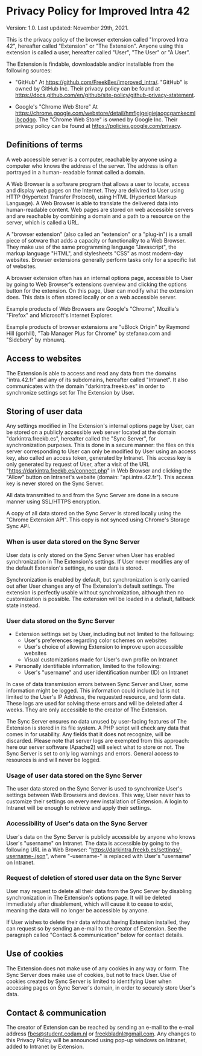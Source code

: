 # Privacy Policy for Improved Intra 42

Version: 1.0.
Last updated: November 29th, 2021.

This is the privacy policy of the browser extension called "Improved Intra 42",
hereafter called "Extension" or "The Extension". Anyone using this extension is
called a user, hereafter called "User", "The User" or "A User".

The Extension is findable, downloadable and/or installable from the following
sources:

- "GitHub"
At https://github.com/FreekBes/improved_intra/.
"GitHub" is owned by GitHub Inc.
Their privacy policy can be found at
https://docs.github.com/en/github/site-policy/github-privacy-statement.

- Google's "Chrome Web Store"
At https://chrome.google.com/webstore/detail/hmflgigeigiejaogcgamkecmlibcpdgo.
The "Chrome Web Store" is owned by Google Inc.
Their privacy policy can be found at https://policies.google.com/privacy.


## Definitions of terms
A web accessible server is a computer, reachable by anyone using a computer
who knows the address of the server. The address is often portrayed in a human-
readable format called a domain.

A Web Browser is a software program that allows a user to locate, access and
display web pages on the Internet. They are delivired to User using HTTP
(Hypertext Transfer Protocol), using HTML (Hypertext Markup Language). A Web
Browser is able to translate the delivered data into human-readable content.
Web pages are stored on web accessible servers and are reachable by combining a
domain and a path to a resource on the server, which is called a URL.

A "browser extension" (also called an "extension" or a "plug-in") is a small
piece of sotware that adds a capacity or functionality to a Web Browser.
They make use of the same programming language "Javascript", the markup language
"HTML", and stylesheets "CSS" as most modern-day websites.
Browser extensions generally perform tasks only for a specific list of websites.

A browser extension often has an internal options page, accessible to User by
going to Web Browser's extensions overview and clicking the options button for
the extension. On this page, User can modify what the extension does. This data
is often stored locally or on a web accessible server.

Example products of Web Browsers are Google's "Chrome", Mozilla's "Firefox" and
Microsoft's Internet Explorer.

Example products of browser extensions are "uBlock Origin" by Raymond Hill
(gorhill), "Tab Manager Plus for Chrome" by stefanxo.com and "Sidebery" by
mbnuwq.


## Access to websites
The Extension is able to access and read any data from the domains "intra.42.fr"
and any of its subdomains, hereafter called "Intranet". It also communicates
with the domain "darkintra.freekb.es" in order to synchronize settings set for
The Extension by User.


## Storing of user data
Any settings modified in The Extension's internal options page by User, can be
stored on a publicly accessible web server located at the domain
"darkintra.freekb.es", hereafter called the "Sync Server", for synchronization
purposes. This is done in a secure manner: the files on this server
corresponding to User can only be modified by User using an access key, also
called an access token, generated by Intranet. This access key is only generated
by request of User, after a visit of the URL
"https://darkintra.freekb.es/connect.php" in Web Browser and clicking the
"Allow" button on Intranet's website (domain: "api.intra.42.fr"). This access
key is never stored on the Sync Server.

All data transmitted to and from the Sync Server are done in a secure manner
using SSL/HTTPS encryption.

A copy of all data stored on the Sync Server is stored locally using the
"Chrome Extension API". This copy is not synced using Chrome's Storage Sync API.


### When is user data stored on the Sync Server
User data is only stored on the Sync Server when User has enabled
synchronization in The Extension's settings. If User never modifies any of
the default Extension's settings, no user data is stored.

Synchronization is enabled by default, but synchronization is only carried out
after User changes any of The Extension's default settings. The extension is
perfectly usable without synchronization, although then no customization is
possible. The extension will be loaded in a default, fallback state instead.


### User data stored on the Sync Server
- Extension settings set by User, including but not limited to the following:
	- User's preferences regarding color schemes on websites
	- User's choice of allowing Extension to improve upon accessible websites
	- Visual customizations made for User's own profile on Intranet
- Personally identifiable information, limited to the following:
	- User's "username" and user identification number (ID) on Intranet

In case of data transmission errors between Sync Server and User, some
information might be logged. This information could include but is not limited
to the User's IP Address, the requested resource, and form data. These logs are
used for solving these errors and will be deleted after 4 weeks. They are only
accessible to the creator of The Extension.

The Sync Server ensures no data unused by user-facing features of The Extension
is stored in its file system. A PHP script will check any data that comes in for
usability. Any fields that it does not recognize, will be discarded. Please note
that server logs are exempted from this approach: here our server software
(Apache2) will select what to store or not. The Sync Server is set to only log
warnings and errors. General access to resources is and will never be logged.


### Usage of user data stored on the Sync Server
The user data stored on the Sync Server is used to synchronize User's settings
between Web Browsers and devices. This way, User never has to customize their
settings on every new installation of Extension. A login to Intranet will be
enough to retrieve and apply their settings.


### Accessibility of User's data on the Sync Server
User's data on the Sync Server is publicly accessible by anyone who knows User's
"username" on Intranet. The data is accessible by going to the following URL in
a Web Browser: "https://darkintra.freekb.es/settings/-username-.json", where
"-username-" is replaced with User's "username" on Intranet.


### Request of deletion of stored user data on the Sync Server
User may request to delete all their data from the Sync Server by disabling
synchronization in The Extension's options page. It will be deleted immediately
after disablement, which will cause it to cease to exist, meaning the data will
no longer be accessible by anyone.

If User wishes to delete their data without having Extension installed, they
can request so by sending an e-mail to the creator of Extension.
See the paragraph called "Contact & communication" below for contact details.


## Use of cookies
The Extension does not make use of any cookies in any way or form.
The Sync Server does make use of cookies, but not to track User. Use of cookies
created by Sync Server is limited to identifying User when accessing pages on
Sync Server's domain, in order to securely store User's data.


## Contact & communication
The creator of Extension can be reached by sending an e-mail to the e-mail
address fbes@student.codam.nl or freekbladnl@gmail.com. Any changes to this
Privacy Policy will be announced using pop-up windows on Intranet, added to
Intranet by Extension.